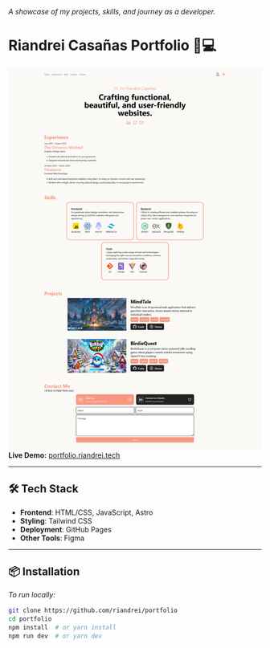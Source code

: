 _A showcase of my projects, skills, and journey as a developer._

# Riandrei Casañas Portfolio 👨💻

![Portfolio Screenshot](./src/assets/screenshot-full.png) _<!-- Add a screenshot of your site -->_  
**Live Demo:** [portfolio.riandrei.tech](https://portfolio.riandrei.tech)

---

## 🛠️ **Tech Stack**

- **Frontend**: HTML/CSS, JavaScript, Astro
- **Styling**: Tailwind CSS
- **Deployment**: GitHub Pages
- **Other Tools**: Figma

---

## 📦 **Installation**

_To run locally:_

```bash
git clone https://github.com/riandrei/portfolio
cd portfolio
npm install  # or yarn install
npm run dev  # or yarn dev
```
